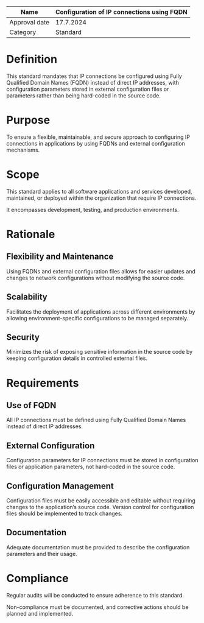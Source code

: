 | Name | Configuration of IP connections using FQDN |
|-|-|
| Approval date | 17.7.2024 |
| Category | Standard |

# Definition

This standard mandates that IP connections be configured using Fully Qualified Domain Names (FQDN) instead of direct IP addresses, with configuration parameters stored in external configuration files or parameters rather than being hard-coded in the source code.

# Purpose

To ensure a flexible, maintainable, and secure approach to configuring IP connections in applications by using FQDNs and external configuration mechanisms.

# Scope

This standard applies to all software applications and services developed, maintained, or deployed within the organization that require IP connections.

It encompasses development, testing, and production environments.

# Rationale

## Flexibility and Maintenance

Using FQDNs and external configuration files allows for easier updates and changes to network configurations without modifying the source code.

## Scalability

Facilitates the deployment of applications across different environments by allowing environment-specific configurations to be managed separately.

## Security

Minimizes the risk of exposing sensitive information in the source code by keeping configuration details in controlled external files.

# Requirements

## Use of FQDN

All IP connections must be defined using Fully Qualified Domain Names instead of direct IP addresses.

## External Configuration

Configuration parameters for IP connections must be stored in configuration files or application parameters, not hard-coded in the source code.

## Configuration Management

Configuration files must be easily accessible and editable without requiring changes to the application’s source code. Version control for configuration files should be implemented to track changes.

## Documentation

Adequate documentation must be provided to describe the configuration parameters and their usage.

# Compliance

Regular audits will be conducted to ensure adherence to this standard.

Non-compliance must be documented, and corrective actions should be planned and implemented.
